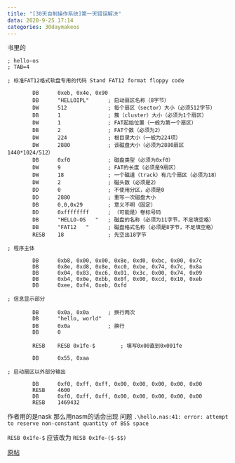 ```yaml
---
title: "[30天自制操作系统]第一天错误解决"
data: 2020-9-25 17:14
categories: 30daymakeos
---
```


书里的

```nas
; hello-os
; TAB=4

; 标准FAT12格式软盘专用的代码 Stand FAT12 format floppy code

		DB		0xeb, 0x4e, 0x90
		DB		"HELLOIPL"		; 启动扇区名称（8字节）
		DW		512				; 每个扇区（sector）大小（必须512字节）
		DB		1				; 簇（cluster）大小（必须为1个扇区）
		DW		1				; FAT起始位置（一般为第一个扇区）
		DB		2				; FAT个数（必须为2）
		DW		224				; 根目录大小（一般为224项）
		DW		2880			; 该磁盘大小（必须为2880扇区1440*1024/512）
		DB		0xf0			; 磁盘类型（必须为0xf0）
		DW		9				; FAT的长度（必须是9扇区）
		DW		18				; 一个磁道（track）有几个扇区（必须为18）
		DW		2				; 磁头数（必须是2）
		DD		0				; 不使用分区，必须是0
		DD		2880			; 重写一次磁盘大小
		DB		0,0,0x29		; 意义不明（固定）
		DD		0xffffffff		; （可能是）卷标号码
		DB		"HELLO-OS   "	; 磁盘的名称（必须为11字节，不足填空格）
		DB		"FAT12   "		; 磁盘格式名称（必须是8字节，不足填空格）
		RESB	18				; 先空出18字节

; 程序主体

		DB		0xb8, 0x00, 0x00, 0x8e, 0xd0, 0xbc, 0x00, 0x7c
		DB		0x8e, 0xd8, 0x8e, 0xc0, 0xbe, 0x74, 0x7c, 0x8a
		DB		0x04, 0x83, 0xc6, 0x01, 0x3c, 0x00, 0x74, 0x09
		DB		0xb4, 0x0e, 0xbb, 0x0f, 0x00, 0xcd, 0x10, 0xeb
		DB		0xee, 0xf4, 0xeb, 0xfd

; 信息显示部分

		DB		0x0a, 0x0a		; 换行两次
		DB		"hello, world"
		DB		0x0a			; 换行
		DB		0

		RESB	RESB 0x1fe-$		; 填写0x00直到0x001fe

		DB		0x55, 0xaa

; 启动扇区以外部分输出

		DB		0xf0, 0xff, 0xff, 0x00, 0x00, 0x00, 0x00, 0x00
		RESB	4600
		DB		0xf0, 0xff, 0xff, 0x00, 0x00, 0x00, 0x00, 0x00
		RESB	1469432
```

作者用的是nask 那么用nasm的话会出现 问题 `.\hello.nas:41: error: attempt to reserve non-constant quantity of BSS space`

`RESB 0x1fe-$` 应该改为 `RESB 0x1fe-($-$$)`

[原帖](https://admarimoin.hatenablog.com/entry/2018/09/03/225406)